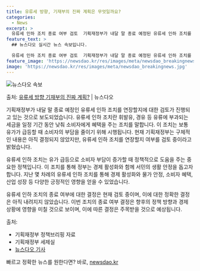 ```yaml
---
title: 유류세 방향, 기재부의 진짜 계획은 무엇일까요?
categories:
  - News
excerpt: >
  유류세 인하 조치 종료 여부 검토  기획재정부가 내달 말 종료 예정된 유류세 인하 조치를 종료하는 방안을 검…
feature_text: >
  ## 뉴스다오 실시간 뉴스 속보입니다.

  유류세 인하 조치 종료 여부 검토  기획재정부가 내달 말 종료 예정된 유류세 인하 조치를 종료하는 방안을 검…
feature_image: 'https://newsdao.kr/res/images/meta/newsdao_breakingnews.jpg'
image: 'https://newsdao.kr/res/images/meta/newsdao_breakingnews.jpg'
---
```


![뉴스다오 속보](https://newsdao.kr/res/images/meta/newsdao_breakingnews.jpg)

<p>출처: <a href="https://newsdao.kr/4017" rel="dofollow">유류세 방향 기재부의 진짜 계획?</a> | 뉴스다오</p>

기획재정부가 내달 말 종료 예정인 유류세 인하 조치를 연장할지에 대한 검토가 진행되고 있는 것으로 보도되었습니다. 유류세 인하 조치란 휘발유, 경유 등 유류에 부과되는 세금을 일정 기간 동안 낮춰 소비자에게 혜택을 주는 조치를 말합니다. 이 조치는 보통 유가가 급등할 때 소비자의 부담을 줄이기 위해 시행됩니다. 현재 기획재정부는 구체적인 내용은 아직 결정되지 않았지만, 유류세 인하 조치를 연장할지 여부를 검토 중이라고 밝혔습니다.

유류세 인하 조치는 유가 급등으로 소비자 부담이 증가할 때 정책적으로 도움을 주는 중요한 정책입니다. 이 조치를 통해 정부는 경제 활성화와 함께 서민의 생활 안정을 돕고자 합니다. 지난 몇 차례의 유류세 인하 조치를 통해 경제 활성화와 물가 안정, 소비자 혜택, 산업 성장 등 다양한 긍정적인 영향을 얻을 수 있었습니다.

유류세 인하 조치의 종료 여부에 대한 결정은 현재 검토 중이며, 이에 대한 정확한 결정은 아직 내려지지 않았습니다. 이번 조치의 종료 여부 결정은 향후의 정책 방향과 경제 상황에 영향을 미칠 것으로 보이며, 이에 따른 결정은 주목받을 것으로 예상됩니다.

출처:
- 기획재정부 정책브리핑 자료
- 기획재정부 세제실
- [뉴스다오 기사](https://newsdao.kr/4017) 

빠르고 정확한 뉴스를 원한다면? 바로, <a href="https://newsdao.kr" rel="dofollow">newsdao.kr</a>


